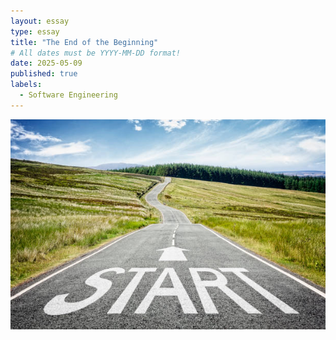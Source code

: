 ```yaml
---
layout: essay
type: essay
title: "The End of the Beginning"
# All dates must be YYYY-MM-DD format!
date: 2025-05-09
published: true
labels:
  - Software Engineering
---
```


<img width="612px" class="rounded" src="../img/journey.jpg">
